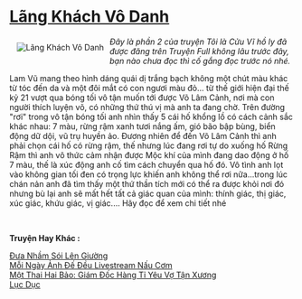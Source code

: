 <a href="https://utruyen.com/lang-khach-vo-danh/13826/" title="Lãng Khách Vô Danh"><h1>Lãng Khách Vô Danh</h1></a><div style="display:table"><img align="right" style="float: left; padding: 10px;" src="https://utruyen.com/images/story/200x260/lang-khach-vo-danh.jpg" alt="Lãng Khách Vô Danh"><i>Đây là phần 2 của truyện </i><i>Tôi là Cửu Vĩ hồ ly</i><i> đã được đăng trên Truyện Full không lâu trước đây, bạn nào chưa đọc thì cố gắng đọc trước nó nhé.<p></p></i>Lam Vũ mang theo hình dáng quái dị trắng bạch không một chút màu khác từ tóc đến da và một đôi mắt có con ngươi màu đỏ... từ thế giới hiện đại thế kỷ 21 vượt qua bóng tối vô tận muốn tới được Võ Lâm Cảnh, nơi mà con người thích luyện võ, có những thứ thú vị mà anh ta đang chờ. Trên đường "rơi" trong vô tận bóng tối anh nhìn thấy 5 cái hố khổng lồ có cách cảnh sắc khác nhau: 7 màu, rừng rậm xanh tươi nắng ấm, gió bão bập bùng, biển động dữ dội, vũ trụ huyền ảo. Đương nhiên để đến Võ Lâm Cảnh thì anh phải chọn cái hố có rừng rậm, thế nhưng lúc đang rơi tự do xuống hố Rừng Rậm thì anh vô thức cảm nhận được Mộc khí của mình đang dao động ở hố 7 màu, thế là xúc động anh cố tìm cách chuyển qua hố đó. Vô tình anh lọt vào không gian tối đen có trọng lực khiến anh không thể rơi nữa...trong lúc chán nản anh đã tìm thấy một thứ thần tích mới có thể ra được khỏi nơi đó nhưng bù lại anh sẽ mất hết tất cả giác quan của mình: thính giác, thị giác, xúc giác, khứu giác, vị giác.... Hãy đọc để xem chi tiết nhé<i><p></p></i></div><p><br><b>Truyện Hay Khác :</b></p><a href="https://utruyen.com/dua-nham-soi-len-giuong/17176/" alt="Đưa Nhầm Sói Lên Giường">Đưa Nhầm Sói Lên Giường</a><br/><a href="https://dammyh.wordpress.com/2019/11/07/moi-ngay-anh-de-deu-livestream-nau-com/" alt="Mỗi Ngày Ảnh Đế Đều Livestream Nấu Cơm">Mỗi Ngày Ảnh Đế Đều Livestream Nấu Cơm</a><br/><a href="https://github.com/quanluxury/truyenhot/tree/master/truyenhay/16760/" alt="Một Thai Hai Bảo: Giám Đốc Hàng Tỉ Yêu Vợ Tận Xương">Một Thai Hai Bảo: Giám Đốc Hàng Tỉ Yêu Vợ Tận Xương</a><br/><a href="https://dammy2019.blogspot.com/2019/11/luc-duc.html" alt="Lục Dục">Lục Dục</a><br/>